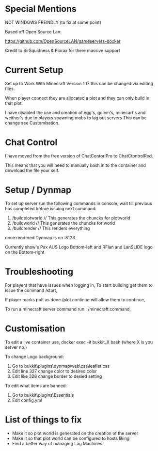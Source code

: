 # Special Mentions

NOT WINDOWS FREINDLY (to fix at some point)

Based off Open Source Lan:

https://github.com/OpenSourceLAN/gameservers-docker

Credit to SirSquidness & Piorax for there massive support

# Current Setup

Set up to Work With Minecraft Version 1.17 this can be changed via editing files. 

When player connect they are allocated a plot and they can only build in that plot.

I have disabled the use and creation of  egg's, golem's, minecart's and weither's due to players spawning mobs to lag out servers
This can be change see Customisation.

# Chat Control

I have moved from the free version of ChatContorlPro to ChatCtontrolRed.

This means that you will need to manually bash in to the container and download the file your self.

# Setup / Dynmap

To set up server run the following commands in console, wait till previous has completed before issuing next command:
1. /buildplotworld        // This generates the chuncks for plotworld
2. /buildworld            // This generates the chuncks for world
3. /buildrender           // This renders everything

once rendered Dynmap is on <IP>:8123

Currently show's Pax AUS Logo Bottom-left and RFlan and LanSLIDE logo on the Bottom-right

# Troubleshooting
  
For players that have issues when logging in, To start building get them to issue the command /start,

If player marks polt as done /plot continue will allow them to continue,

To run a minecraft server command run : /minecraft:command,


# Customisation

To edit a live container use, docker exec -it bukkit_X bash (where X is you server no.)

To change Logo background:
 1.  Go to bukkit\plugins\dynmap\web\css\leaflet.css
 2.  Edit line 327 change color to desired color 
 3.  Edit like 328 change border to desied setting

To edit what items are banned:
1.  Go to bukkit\plugins\Essentials
2.  Edit config.yml

# List of things to fix

- Make it so plot world is generated on the creation of the server
- Make it so that plot world can be configured to hosts liking
- Find a better way of managing Lag Machines

